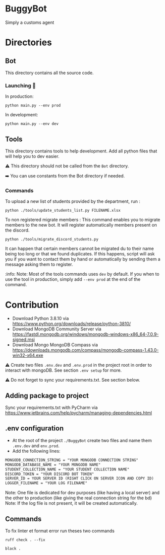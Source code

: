 # BuggyBot
Simply a customs agent

# Directories

## Bot
This directory contains all the source code.
### Launching :rocket:
In production:
```commandline
python main.py --env prod
```

In development:
```commandline
python main.py --env dev
```

## Tools
This directory contains tools to help development. Add all python files that will help you to dev easier.

:warning: This directory should not be called from the `Bot` directory.

:arrow_right: You can use constants from the Bot directory if needed.

### Commands
To upload a new list of students provided by the department, run :
```commandline
python ./tools/update_students_list.py FILENAME.xlsx
```

To non registered migrate members :
This command enables you to migrate members to the new bot. It will register automatically members present on the discord.
```commandline
python ./tools/migrate_discord_students.py
```
It can happen that certain members cannot be migrated du to their name being too long or that we found duplicates.
If this happens, script will ask you if you want to contact them by hand or automatically by sending them a message asking them to register.

:info: Note: Most of the tools commands uses `dev` by default. If you when to use the tool in production, simply add `--env prod` at the end of the command.
# Contribution
- Download Python 3.8.10 via https://www.python.org/downloads/release/python-3810/
- Download MongoDB Community Server via https://fastdl.mongodb.org/windows/mongodb-windows-x86_64-7.0.9-signed.msi
- Download Mongo MongoDB Compass via https://downloads.mongodb.com/compass/mongodb-compass-1.43.0-win32-x64.exe

:warning: Create two files `.env.dev` and `.env.prod` in the project root in order to interact with mongoDB. See section `.env setup` for more.

:warning: Do not forget to sync your requirements.txt. See section below.

## Adding package to project
Sync your requirements.txt with PyCharm via https://www.jetbrains.com/help/pycharm/managing-dependencies.html

## .env configuration
- At the root of the project `./BuggyBot` create two files and name them `.env.dev` and `env.prod`.
- Add the following lines:
```md
MONGODB_CONNECTION_STRING = "YOUR MONGODB CONNECTION STRING"
MONGODB_DATABASE_NAME = "YOUR MONGODB NAME"
STUDENT_COLLECTION_NAME = "YOUR STUDENT COLLECTION NAME"
DISCORD_TOKEN = "YOUR DISCORD BOT TOKEN"
SERVER_ID = YOUR SERVER ID (RIGHT CLICK ON SERVER ICON AND COPY ID)
LOGGER_FILENAME = "YOUR LOG FILENAME"
```

Note: One file is dedicated for dev purposes (like having a local server) and the other to production (like giving the real connection string for the bd)
Note: If the log file is not present, it will be created automatically.
## Commands
To fix linter et format error run theses two commands
```commandline
ruff check . --fix
```
```commandline
black .
```
